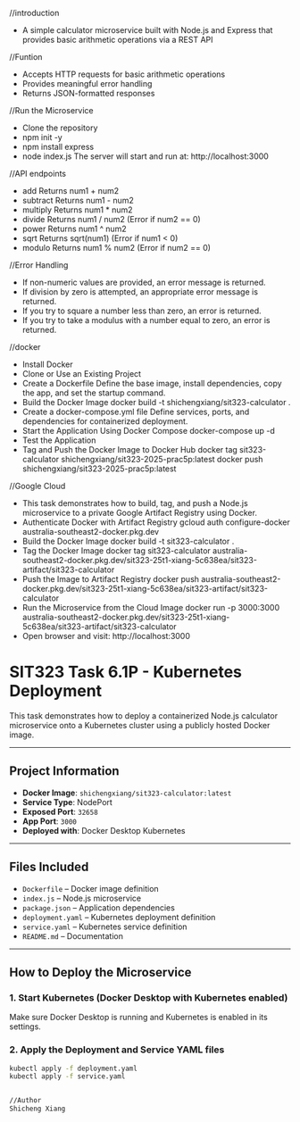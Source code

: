 //introduction
- A simple calculator microservice built with Node.js and Express that provides basic arithmetic operations via a REST API

//Funtion
- Accepts HTTP requests for basic arithmetic operations
- Provides meaningful error handling
- Returns JSON-formatted responses

//Run the Microservice
- Clone the repository
- npm init -y
- npm install express
- node index.js
The server will start and run at: http://localhost:3000

//API endpoints
- add
Returns num1 + num2
- subtract
Returns num1 - num2
- multiply
Returns num1 * num2
- divide
Returns num1 / num2 (Error if num2 == 0)
- power 
Returns num1 ^ num2
- sqrt 
Returns sqrt(num1) (Error if num1 < 0)
- modulo 
Returns num1 % num2 (Error if num2 == 0)

//Error Handling
- If non-numeric values are provided, an error message is returned.
- If division by zero is attempted, an appropriate error message is returned.
- If you try to square a number less than zero, an error is returned.
- If you try to take a modulus with a number equal to zero, an error is returned.

//docker
- Install Docker
- Clone or Use an Existing Project
- Create a Dockerfile
Define the base image, install dependencies, copy the app, and set the startup command.
- Build the Docker Image
docker build -t shichengxiang/sit323-calculator .
- Create a docker-compose.yml file
Define services, ports, and dependencies for containerized deployment.
- Start the Application Using Docker Compose
docker-compose up -d
- Test the Application
- Tag and Push the Docker Image to Docker Hub
docker tag sit323-calculator shichengxiang/sit323-2025-prac5p:latest
docker push shichengxiang/sit323-2025-prac5p:latest

//Google Cloud
- This task demonstrates how to build, tag, and push a Node.js microservice to a private Google Artifact Registry using Docker.
- Authenticate Docker with Artifact Registry
gcloud auth configure-docker australia-southeast2-docker.pkg.dev
- Build the Docker Image
docker build -t sit323-calculator .
- Tag the Docker Image
docker tag sit323-calculator australia-southeast2-docker.pkg.dev/sit323-25t1-xiang-5c638ea/sit323-artifact/sit323-calculator
- Push the Image to Artifact Registry
docker push australia-southeast2-docker.pkg.dev/sit323-25t1-xiang-5c638ea/sit323-artifact/sit323-calculator
- Run the Microservice from the Cloud Image
docker run -p 3000:3000 australia-southeast2-docker.pkg.dev/sit323-25t1-xiang-5c638ea/sit323-artifact/sit323-calculator
- Open browser and visit:
http://localhost:3000

# SIT323 Task 6.1P - Kubernetes Deployment

This task demonstrates how to deploy a containerized Node.js calculator microservice onto a Kubernetes cluster using a publicly hosted Docker image.

---

## Project Information

- **Docker Image**: `shichengxiang/sit323-calculator:latest`
- **Service Type**: NodePort
- **Exposed Port**: `32658`
- **App Port**: `3000`
- **Deployed with**: Docker Desktop Kubernetes

---

## Files Included

- `Dockerfile` – Docker image definition  
- `index.js` – Node.js microservice  
- `package.json` – Application dependencies  
- `deployment.yaml` – Kubernetes deployment definition  
- `service.yaml` – Kubernetes service definition  
- `README.md` – Documentation

---

## How to Deploy the Microservice

### 1. Start Kubernetes (Docker Desktop with Kubernetes enabled)

Make sure Docker Desktop is running and Kubernetes is enabled in its settings.

### 2. Apply the Deployment and Service YAML files

```bash
kubectl apply -f deployment.yaml
kubectl apply -f service.yaml


//Author
Shicheng Xiang
